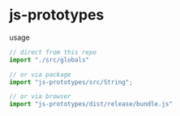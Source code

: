 # js-prototypes

usage

```ts
// direct from this repo
import "./src/globals"

// or via package
import "js-prototypes/src/String";

// or via browser
import "js-prototypes/dist/release/bundle.js"
```
